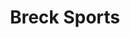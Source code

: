 ---
title: "Breck Sports"
url: /breckenridge/breck-sports-south-park-avenue/
shop: storage rental
---